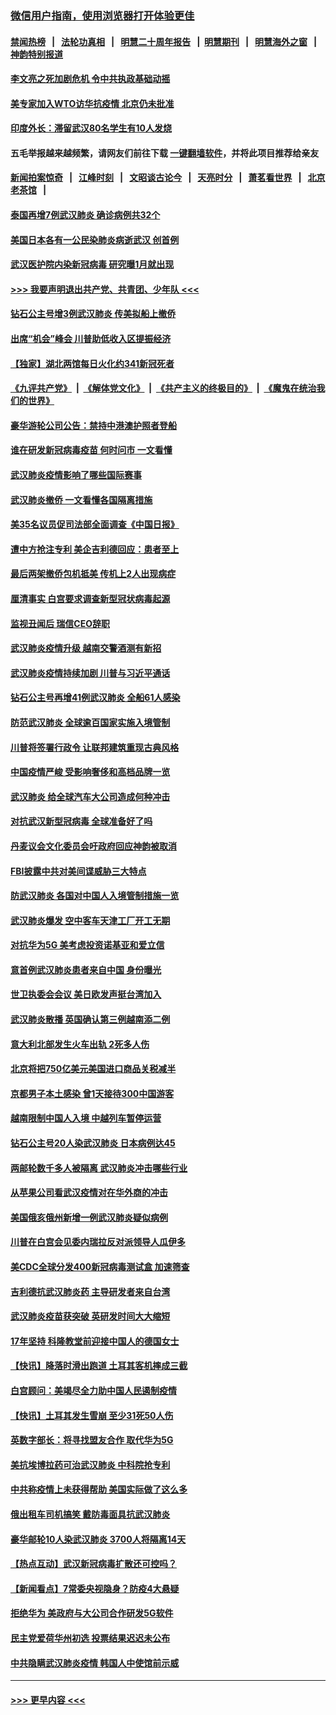 ### [微信用户指南，使用浏览器打开体验更佳](https://github.com/gfw-breaker/banned-news1/blob/master/indexes/wechat-guide.md?t=0)
#### [禁闻热榜](热点新闻.md?t=0)  &nbsp;&nbsp;|&nbsp;&nbsp; [法轮功真相](https://github.com/gfw-breaker/truth/blob/master/README.md?t=0) &nbsp;&nbsp;|&nbsp;&nbsp; [明慧二十周年报告](https://github.com/gfw-breaker/mh-reports/blob/master/README.md?t=0) &nbsp;&nbsp;|&nbsp;&nbsp;[明慧期刊](https://github.com/gfw-breaker/mh-qikan) &nbsp;&nbsp;|&nbsp;&nbsp; [明慧海外之窗](https://github.com/gfw-breaker/mh-news/blob/master/README.md?t=0) &nbsp;&nbsp;|&nbsp;&nbsp; [神韵特别报道](https://github.com/gfw-breaker/mh-news/blob/master/shenyun.md?t=0)
#### [李文亮之死加剧危机 令中共执政基础动摇](../pages/nsc418/n11854003.md?t=02082344) 
#### [美专家加入WTO访华抗疫情 北京仍未批准](../pages/nsc418/n11854043.md?t=02082344) 
#### [印度外长：滞留武汉80名学生有10人发烧](../pages/nsc418/n11853821.md?t=02082344) 
#### 五毛举报越来越频繁，请网友们前往下载 [一键翻墙软件](https://github.com/gfw-breaker/ssr-accounts)，并将此项目推荐给亲友
#### [新闻拍案惊奇](https://github.com/gfw-breaker/banned-news1/blob/master/pages/link4.md) &nbsp;&nbsp;|&nbsp;&nbsp; [江峰时刻](https://github.com/gfw-breaker/banned-news1/blob/master/pages/link4.md) &nbsp;&nbsp;|&nbsp;&nbsp; [文昭谈古论今](https://github.com/gfw-breaker/banned-news1/blob/master/pages/link4.md) &nbsp;&nbsp;|&nbsp;&nbsp; [天亮时分](https://github.com/gfw-breaker/banned-news1/blob/master/pages/link4.md) &nbsp;&nbsp;|&nbsp;&nbsp; [萧茗看世界](https://github.com/gfw-breaker/banned-news1/blob/master/pages/link4.md) &nbsp;&nbsp;|&nbsp;&nbsp; [北京老茶馆](https://github.com/gfw-breaker/banned-news1/blob/master/pages/link4.md) &nbsp;&nbsp;|&nbsp;&nbsp; 
#### [泰国再增7例武汉肺炎 确诊病例共32个](../pages/nsc418/n11853808.md?t=02082344) 
#### [美国日本各有一公民染肺炎病逝武汉 创首例](../pages/nsc418/n11853509.md?t=02082344) 
#### [武汉医护院内染新冠病毒 研究曝1月就出现](../pages/nsc418/n11852928.md?t=02082344) 
#### [>>> 我要声明退出共产党、共青团、少年队 <<<](https://github.com/begood0513/goodnews/blob/master/quit/letter.md) 
#### [钻石公主号增3例武汉肺炎 传美拟船上撤侨](../pages/nsc418/n11853240.md?t=02082344) 
#### [出席“机会”峰会 川普助低收入区提振经济](../pages/nsc418/n11853232.md?t=02082344) 
#### [【独家】湖北两馆每日火化约341新冠死者](../pages/nsc418/n11845444.md?t=02082344) 
#### [《九评共产党》](https://github.com/begood0513/9ping.md/blob/master/README.md) &nbsp;|&nbsp; [《解体党文化》](../../../../jtdwh.md/blob/master/README.md)  &nbsp;|&nbsp; [《共产主义的终极目的》](../../../../gczydzjmd.md/blob/master/README.md) &nbsp;|&nbsp; [《魔鬼在统治我们的世界》](../../../../mgztzwmdsj.md/blob/master/README.md) 
#### [豪华游轮公司公告：禁持中港澳护照者登船](../pages/nsc418/n11852761.md?t=02082344) 
#### [谁在研发新冠病毒疫苗 何时问市 一文看懂](../pages/nsc418/n11852840.md?t=02082344) 
#### [武汉肺炎疫情影响了哪些国际赛事](../pages/nsc418/n11852441.md?t=02082344) 
#### [武汉肺炎撤侨 一文看懂各国隔离措施](../pages/nsc418/n11844216.md?t=02082344) 
#### [美35名议员促司法部全面调查《中国日报》](../pages/nsc418/n11852435.md?t=02082344) 
#### [遭中方抢注专利 美企吉利德回应：患者至上](../pages/nsc418/n11852037.md?t=02082344) 
#### [最后两架撤侨包机抵美 传机上2人出现病症](../pages/nsc418/n11852173.md?t=02082344) 
#### [厘清事实 白宫要求调查新型冠状病毒起源](../pages/nsc418/n11852106.md?t=02082344) 
#### [监视丑闻后 瑞信CEO辞职](../pages/nsc418/n11852127.md?t=02082344) 
#### [武汉肺炎疫情升级 越南交警酒测有新招](../pages/nsc418/n11851632.md?t=02082344) 
#### [武汉肺炎疫情持续加剧 川普与习近平通话](../pages/nsc418/n11851613.md?t=02082344) 
#### [钻石公主号再增41例武汉肺炎 全船61人感染](../pages/nsc418/n11850401.md?t=02082344) 
#### [防范武汉肺炎 全球逾百国家实施入境管制](../pages/nsc418/n11850557.md?t=02082344) 
#### [川普将签署行政令 让联邦建筑重现古典风格](../pages/nsc418/n11850654.md?t=02082344) 
#### [中国疫情严峻 受影响奢侈和高档品牌一览](../pages/nsc418/n11850319.md?t=02082344) 
#### [武汉肺炎 给全球汽车大公司造成何种冲击](../pages/nsc418/n11850056.md?t=02082344) 
#### [对抗武汉新型冠病毒 全球准备好了吗](../pages/nsc418/n11850142.md?t=02082344) 
#### [丹麦议会文化委员会吁政府回应神韵被取消](../pages/nsc418/n11849312.md?t=02082344) 
#### [FBI披露中共对美间谍威胁三大特点](../pages/nsc418/n11849700.md?t=02082344) 
#### [防武汉肺炎 各国对中国人入境管制措施一览](../pages/nsc418/n11838726.md?t=02082344) 
#### [武汉肺炎爆发 空中客车天津工厂开工无期](../pages/nsc418/n11849634.md?t=02082344) 
#### [对抗华为5G 美考虑投资诺基亚和爱立信](../pages/nsc418/n11849510.md?t=02082344) 
#### [意首例武汉肺炎患者来自中国 身份曝光](../pages/nsc418/n11849454.md?t=02082344) 
#### [世卫执委会会议 美日欧发声挺台湾加入](../pages/nsc418/n11849433.md?t=02082344) 
#### [武汉肺炎散播 英国确认第三例越南添二例](../pages/nsc418/n11849439.md?t=02082344) 
#### [意大利北部发生火车出轨 2死多人伤](../pages/nsc418/n11848999.md?t=02082344) 
#### [北京将把750亿美元美国进口商品关税减半](../pages/nsc418/n11848896.md?t=02082344) 
#### [京都男子本土感染 曾1天接待300中国游客](../pages/nsc418/n11848641.md?t=02082344) 
#### [越南限制中国人入境 中越列车暂停运营](../pages/nsc418/n11847844.md?t=02082344) 
#### [钻石公主号20人染武汉肺炎 日本病例达45](../pages/nsc418/n11847823.md?t=02082344) 
#### [两邮轮数千多人被隔离 武汉肺炎冲击哪些行业](../pages/nsc418/n11847456.md?t=02082344) 
#### [从苹果公司看武汉疫情对在华外商的冲击](../pages/nsc418/n11847586.md?t=02082344) 
#### [美国俄亥俄州新增一例武汉肺炎疑似病例](../pages/nsc418/n11847714.md?t=02082344) 
#### [川普在白宫会见委内瑞拉反对派领导人瓜伊多](../pages/nsc418/n11847391.md?t=02082344) 
#### [美CDC全球分发400新冠病毒测试盒 加速筛查](../pages/nsc418/n11847260.md?t=02082344) 
#### [吉利德抗武汉肺炎药 主导研发者来自台湾](../pages/nsc418/n11847064.md?t=02082344) 
#### [武汉肺炎疫苗获突破 英研发时间大大缩短](../pages/nsc418/n11846915.md?t=02082344) 
#### [17年坚持 科隆教堂前迎接中国人的德国女士](../pages/nsc418/n11846781.md?t=02082344) 
#### [【快讯】降落时滑出跑道 土耳其客机摔成三截](../pages/nsc418/n11847021.md?t=02082344) 
#### [白宫顾问：美竭尽全力助中国人民遏制疫情](../pages/nsc418/n11846756.md?t=02082344) 
#### [【快讯】土耳其发生雪崩 至少31死50人伤](../pages/nsc418/n11846680.md?t=02082344) 
#### [英数字部长：将寻找盟友合作 取代华为5G](../pages/nsc418/n11846485.md?t=02082344) 
#### [美抗埃博拉药可治武汉肺炎 中科院抢专利](../pages/nsc418/n11846409.md?t=02082344) 
#### [中共称疫情上未获得帮助 美国实际做了这么多](../pages/nsc418/n11846008.md?t=02082344) 
#### [俄出租车司机搞笑 戴防毒面具抗武汉肺炎](../pages/nsc418/n11845703.md?t=02082344) 
#### [豪华邮轮10人染武汉肺炎 3700人将隔离14天](../pages/nsc418/n11845543.md?t=02082344) 
#### [【热点互动】武汉新冠病毒扩散还可控吗？](../pages/nsc418/n11844750.md?t=02082344) 
#### [【新闻看点】7常委央视隐身？防疫4大悬疑](../pages/nsc418/n11844611.md?t=02082344) 
#### [拒绝华为 美政府与大公司合作研发5G软件](../pages/nsc418/n11844625.md?t=02082344) 
#### [民主党爱荷华州初选 投票结果迟迟未公布](../pages/nsc418/n11844207.md?t=02082344) 
#### [中共隐瞒武汉肺炎疫情 韩国人中使馆前示威](../pages/nsc418/n11844084.md?t=02082344) 

----
#### [ >>> 更早内容 <<< ](../indexes/nsc418-earlier.md)
